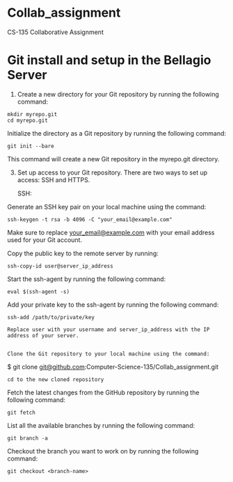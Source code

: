 # Collab_assignment
CS-135 Collaborative Assignment 
# Git install and setup in the Bellagio Server



1) Create a new directory for your Git repository by running the following command:

```
mkdir myrepo.git
cd myrepo.git
```
Initialize the directory as a Git repository by running the following command:

```
git init --bare
```

This command will create a new Git repository in the myrepo.git directory.

3. Set up access to your Git repository. There are two ways to set up access: SSH and HTTPS.

    SSH:

Generate an SSH key pair on your local machine using the command: 
```
ssh-keygen -t rsa -b 4096 -C "your_email@example.com"
```
Make sure to replace your_email@example.com with your email address used for your Git account.

Copy the public key to the remote server by running:

```
ssh-copy-id user@server_ip_address
```
Start the ssh-agent by running the following command:
```
eval $(ssh-agent -s)
```
Add your private key to the ssh-agent by running the following command:
```
ssh-add /path/to/private/key

Replace user with your username and server_ip_address with the IP address of your server.


Clone the Git repository to your local machine using the command:

```
$ git clone git@github.com:Computer-Science-135/Collab_assignment.git
```
cd to the new cloned repository
```
Fetch the latest changes from the GitHub repository by running the following command:
```
git fetch
```
List all the available branches by running the following command:
```
git branch -a
```
Checkout the branch you want to work on by running the following command:
```
git checkout <branch-name>
```
